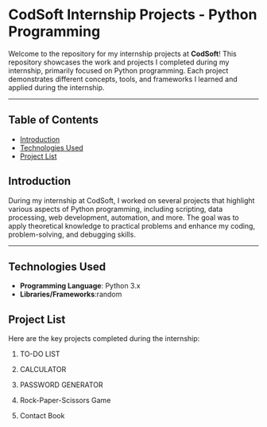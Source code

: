 # CodSoft Internship Projects - Python Programming

Welcome to the repository for my internship projects at **CodSoft**! This repository showcases the work and projects I completed during my internship, primarily focused on Python programming. Each project demonstrates different concepts, tools, and frameworks I learned and applied during the internship.

---

## Table of Contents

- [Introduction](#introduction)
- [Technologies Used](#technologies-used)
- [Project List](#project-list)

## Introduction

During my internship at CodSoft, I worked on several projects that highlight various aspects of Python programming, including scripting, data processing, web development, automation, and more. The goal was to apply theoretical knowledge to practical problems and enhance my coding, problem-solving, and debugging skills.

---

## Technologies Used

- **Programming Language**: Python 3.x
- **Libraries/Frameworks**:random
 
## Project List

Here are the key projects completed during the internship:

1. TO-DO LIST
 
2. CALCULATOR
 
3. PASSWORD GENERATOR

4. Rock-Paper-Scissors Game

5. Contact Book
